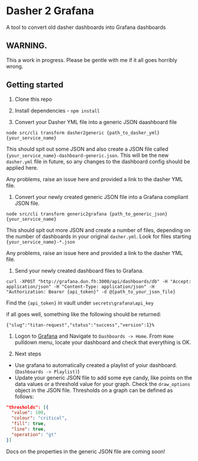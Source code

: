 # Dasher 2 Grafana

A tool to convert old dasher dashboards into Grafana dashboards

## WARNING.
This a work in progress. Please be gentle with me if it all goes horribly wrong.

## Getting started

1. Clone this repo

1. Install dependencies - `npm install`

1. Convert your Dasher YML file into a generic JSON daashboard file
 ```
 node src/cli transform dasher2generic {path_to_dasher_yml} {your_service_name}
 ```

 This should spit out some JSON and also create a JSON file called `{your_service_name}-dashboard-generic.json`. This will be the new `dasher.yml` file in future, so any changes to the dashboard config should be applied here.

 Any problems, raise an issue here and provided a link to the dasher YML file.

1. Convert your newly created generic JSON file into a Grafana compliant JSON file.
 ```
 node src/cli transform generic2grafana {path_to_generic_json} {your_service_name}
 ```
 This should spit out more JSON and create a number of files, depending on the number of dashboards in your original `dasher.yml`. Look for files starting `{your_service_name}-*.json`

  Any problems, raise an issue here and provided a link to the dasher YML file.

1. Send your newly created dashboard files to Grafana.
 ```
 curl -XPOST "http://grafana.dun.fh:3000/api/dashboards/db" -H "Accept: application/json" -H "Content-Type: application/json" -H "Authorization: Bearer {api_token}" -d @{path_to_your_json_file}
 ```

 Find the `{api_token}` in vault under `secrets\grafana\api_key`

 if all goes well, something like the following should be returned:

 ```
 {"slug":"titan-request","status":"success","version":1}%
 ```

1. Logon to [Grafana](http://grafana.dun.fh:3000) and Navigate to `Dashboards -> Home`. From `Home` pulldown menu, locate your dashboard and check that everything is OK.

1. Next steps
 * Use grafana to automatically created a playlist of yoiur dashboard. (`Dashboards -> Playlist)`)
 * Update your generic JSON file to add some eye candy, like points on the data values or a threshold value for your graph. Check the `draw_options` object in the JSON file. Thresholds on a graph can be defined as follows:

  ```json
  "thresholds": [{
    "value": 100,
    "colour": "critical",
    "fill": true,
    "line": true,
    "operation": "gt"
  }]
  ```
  Docs on the properties in the generic JSON file are coming soon!
